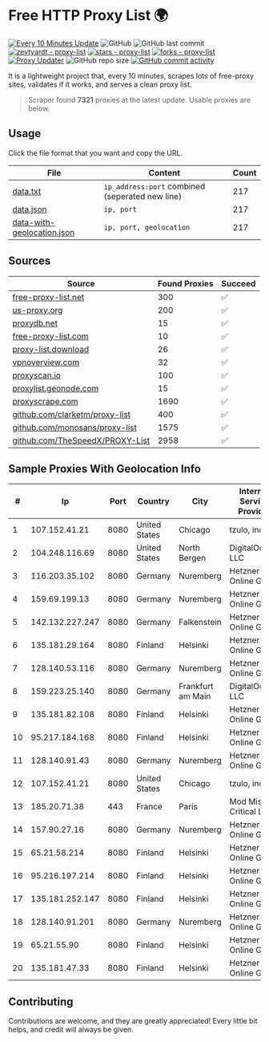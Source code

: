 
# Free HTTP Proxy List 🌍

[![Every 10 Minutes Update](https://github.com/mertguvencli/http-proxy-list/actions/workflows/main.yml/badge.svg?branch=main)](https://github.com/mertguvencli/http-proxy-list/actions/workflows/main.yml)
![GitHub](https://img.shields.io/github/license/mertguvencli/http-proxy-list)
![GitHub last commit](https://img.shields.io/github/last-commit/mertguvencli/http-proxy-list)
[![zevtyardt - proxy-list](https://img.shields.io/static/v1?label=zevtyardt&message=proxy-list&color=blue&logo=github)](https://github.com/zevtyardt/proxy-list "Go to GitHub repo")
[![stars - proxy-list](https://img.shields.io/github/stars/zevtyardt/proxy-list?style=social)](https://github.com/zevtyardt/proxy-list)
[![forks - proxy-list](https://img.shields.io/github/forks/zevtyardt/proxy-list?style=social)](https://github.com/zevtyardt/proxy-list)
[![Proxy Updater](https://github.com/zevtyardt/proxy-list/workflows/Proxy%20Updater/badge.svg)](https://github.com/zevtyardt/proxy-list/actions?query=workflow:"Proxy+Updater")
![GitHub repo size](https://img.shields.io/github/repo-size/zevtyardt/proxy-list)
[![GitHub commit activity](https://img.shields.io/github/commit-activity/m/zevtyardt/proxy-list?logo=commits)](https://github.com/zevtyardt/proxy-list/commits/main)

It is a lightweight project that, every 10 minutes, scrapes lots of free-proxy sites, validates if it works, and serves a clean proxy list.

> Scraper found **7321** proxies at the latest update. Usable proxies are below.

## Usage

Click the file format that you want and copy the URL.

|File|Content|Count|
|----|-------|-----|
|[data.txt](https://raw.githubusercontent.com/mertguvencli/http-proxy-list/main/proxy-list/data.txt)|`ip_address:port` combined (seperated new line)|217|
|[data.json](https://raw.githubusercontent.com/mertguvencli/http-proxy-list/main/proxy-list/data.json)|`ip, port`|217|
|[data-with-geolocation.json](https://raw.githubusercontent.com/mertguvencli/http-proxy-list/main/proxy-list/data-with-geolocation.json)|`ip, port, geolocation`|217|

## Sources

|Source|Found Proxies|Succeed|
|------|-------------|-------|
|[free-proxy-list.net](https://free-proxy-list.net)|300|✅|
|[us-proxy.org](https://www.us-proxy.org)|200|✅|
|[proxydb.net](http://proxydb.net)|15|✅|
|[free-proxy-list.com](https://free-proxy-list.com/?page=&port=&type%5B%5D=http&type%5B%5D=https&up_time=0&search=Search)|10|✅|
|[proxy-list.download](https://www.proxy-list.download/HTTP)|26|✅|
|[vpnoverview.com](https://vpnoverview.com/privacy/anonymous-browsing/free-proxy-servers)|32|✅|
|[proxyscan.io](https://www.proxyscan.io)|100|✅|
|[proxylist.geonode.com](https://proxylist.geonode.com/api/proxy-list?limit=300&page=1&sort_by=lastChecked&sort_type=desc&protocols=http,https)|15|✅|
|[proxyscrape.com](https://api.proxyscrape.com/v2/?request=displayproxies&protocol=http&timeout=10000&country=all&ssl=all&anonymity=all)|1690|✅|
|[github.com/clarketm/proxy-list](https://raw.githubusercontent.com/clarketm/proxy-list/master/proxy-list-raw.txt)|400|✅|
|[github.com/monosans/proxy-list](https://raw.githubusercontent.com/monosans/proxy-list/main/proxies/http.txt)|1575|✅|
|[github.com/TheSpeedX/PROXY-List](https://raw.githubusercontent.com/TheSpeedX/PROXY-List/master/http.txt)|2958|✅|


## Sample Proxies With Geolocation Info

|#|Ip|Port|Country|City|Internet Service Provider|
|-|--|----|-------|----|-------------------------|
|1|107.152.41.21|8080|United States|Chicago|tzulo, inc.|
|2|104.248.116.69|8080|United States|North Bergen|DigitalOcean, LLC|
|3|116.203.35.102|8080|Germany|Nuremberg|Hetzner Online GmbH|
|4|159.69.199.13|8080|Germany|Nuremberg|Hetzner Online GmbH|
|5|142.132.227.247|8080|Germany|Falkenstein|Hetzner Online GmbH|
|6|135.181.29.164|8080|Finland|Helsinki|Hetzner Online GmbH|
|7|128.140.53.116|8080|Germany|Nuremberg|Hetzner Online GmbH|
|8|159.223.25.140|8080|Germany|Frankfurt am Main|DigitalOcean, LLC|
|9|135.181.82.108|8080|Finland|Helsinki|Hetzner Online GmbH|
|10|95.217.184.168|8080|Finland|Helsinki|Hetzner Online GmbH|
|11|128.140.91.43|8080|Germany|Nuremberg|Hetzner Online GmbH|
|12|107.152.41.21|8080|United States|Chicago|tzulo, inc.|
|13|185.20.71.38|443|France|Paris|Mod Mission Critical LLC|
|14|157.90.27.16|8080|Germany|Nuremberg|Hetzner Online GmbH|
|15|65.21.58.214|8080|Finland|Helsinki|Hetzner Online GmbH|
|16|95.216.197.214|8080|Finland|Helsinki|Hetzner Online GmbH|
|17|135.181.252.147|8080|Finland|Helsinki|Hetzner Online GmbH|
|18|128.140.91.201|8080|Germany|Nuremberg|Hetzner Online GmbH|
|19|65.21.55.90|8080|Finland|Helsinki|Hetzner Online GmbH|
|20|135.181.47.33|8080|Finland|Helsinki|Hetzner Online GmbH|



## Contributing

Contributions are welcome, and they are greatly appreciated! Every
little bit helps, and credit will always be given.

